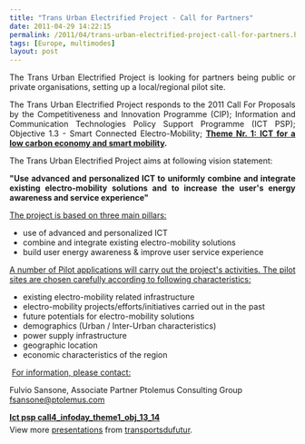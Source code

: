 ```yaml
---
title: "Trans Urban Electrified Project - Call for Partners"
date: 2011-04-29 14:22:15
permalink: /2011/04/trans-urban-electrified-project-call-for-partners.html
tags: [Europe, multimodes]
layout: post
---
```


<p style="text-align: justify">The Trans Urban Electrified Project is looking for partners being public or private organisations, setting up a local/regional pilot site.</p> <p style="text-align: justify">The Trans Urban Electrified Project responds to the 2011 Call For Proposals by the Competitiveness and Innovation Programme (CIP); Information and Communication Technologies Policy Support Programme (ICT PSP); Objective 1.3 - Smart Connected Electro-Mobility; <strong><a href="http://ec.europa.eu/information_society/activities/ict_psp/documents/ict_psp_call4_infoday_theme1_obj_13_14.pdf" target="_blank">Theme Nr. 1: ICT for a low carbon economy and smart mobility</a></strong><strong>.</strong></p> <p style="text-align: justify">The Trans Urban Electrified Project aims at following vision statement:</p> <p style="text-align: justify"><strong>"Use advanced and personalized ICT to uniformly combine and integrate existing electro-mobility solutions and to increase the user's energy awareness and service experience"</strong></p> <p style="text-align: justify"><span style="text-decoration: underline">The project is based on three main pillars:</span></p> <ul style="text-align: justify"> <li>use of advanced and personalized ICT</li> <li>combine and integrate existing electro-mobility solutions</li> <li>build user energy awareness & improve user service experience</li> </ul> <p style="text-align: justify"><span style="text-decoration: underline">A number of Pilot applications will carry out the project's activities. The pilot sites are chosen </span><span style="text-decoration: underline">carefully according to following characteristics:</span></p> <ul> <li>existing electro-mobility related infrastructure</li> <li>electro-mobility projects/efforts/initiatives carried out in the past</li> <li>future potentials for electro-mobility solutions</li> <li>demographics (Urban / Inter-Urban characteristics)</li> <li>power supply infrastructure</li> <li>geographic location</li> <li>economic characteristics of the region</li> </ul> <p> <span style="text-decoration: underline">For information, please contact: </span></p>  <!--more-->   <p>Fulvio Sansone, Associate Partner Ptolemus Consulting Group<br /><a href="mailto:fsansone@ptolemus.com">fsansone@ptolemus.com</a></p> <div id="__ss_7776075" style="width: 425px"><strong style="margin: 12px 0 4px"><a href="http://www.slideshare.net/transportsdufutur/ict-psp-call4infodaytheme1obj1314" title="Ict psp call4_infoday_theme1_obj_13_14">Ict psp call4_infoday_theme1_obj_13_14</a></strong>        <div style="padding: 5px 0 12px">View more <a href="http://www.slideshare.net/">presentations</a> from <a href="http://www.slideshare.net/transportsdufutur">transportsdufutur</a>.</div> </div>
